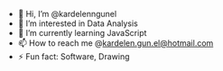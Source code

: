 - 👋 Hi, I’m @kardelenngunel
- 👀 I’m interested in Data Analysis
- 🌱 I’m currently learning JavaScript
- 📫 How to reach me @kardelen.gun.el@hotmail.com
- ⚡ Fun fact: Software, Drawing

<!---
kardelenngunel/kardelenngunel is a ✨ special ✨ repository because its `README.md` (this file) appears on your GitHub profile.
You can click the Preview link to take a look at your changes.
--->
